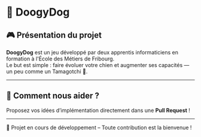 # 🐶 DoogyDog

## 🎮 Présentation du projet  
**DoogyDog** est un jeu développé par deux apprentis informaticiens en formation à l'École des Métiers de Fribourg.  
Le but est simple : faire évoluer votre chien et augmenter ses capacités — un peu comme un Tamagotchi 🐾.

---

## 🤝 Comment nous aider ?  
Proposez vos idées d’implémentation directement dans une **Pull Request** !

---

🚧 Projet en cours de développement – Toute contribution est la bienvenue !
